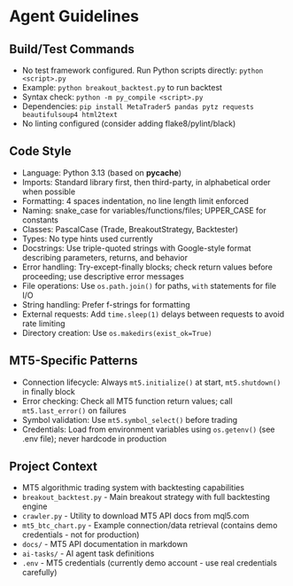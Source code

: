 # Agent Guidelines

## Build/Test Commands
- No test framework configured. Run Python scripts directly: `python <script>.py`
- Example: `python breakout_backtest.py` to run backtest
- Syntax check: `python -m py_compile <script>.py`
- Dependencies: `pip install MetaTrader5 pandas pytz requests beautifulsoup4 html2text`
- No linting configured (consider adding flake8/pylint/black)

## Code Style
- Language: Python 3.13 (based on __pycache__)
- Imports: Standard library first, then third-party, in alphabetical order when possible
- Formatting: 4 spaces indentation, no line length limit enforced
- Naming: snake_case for variables/functions/files; UPPER_CASE for constants
- Classes: PascalCase (Trade, BreakoutStrategy, Backtester)
- Types: No type hints used currently
- Docstrings: Use triple-quoted strings with Google-style format describing parameters, returns, and behavior
- Error handling: Try-except-finally blocks; check return values before proceeding; use descriptive error messages
- File operations: Use `os.path.join()` for paths, `with` statements for file I/O
- String handling: Prefer f-strings for formatting
- External requests: Add `time.sleep(1)` delays between requests to avoid rate limiting
- Directory creation: Use `os.makedirs(exist_ok=True)`

## MT5-Specific Patterns
- Connection lifecycle: Always `mt5.initialize()` at start, `mt5.shutdown()` in finally block
- Error checking: Check all MT5 function return values; call `mt5.last_error()` on failures
- Symbol validation: Use `mt5.symbol_select()` before trading
- Credentials: Load from environment variables using `os.getenv()` (see .env file); never hardcode in production

## Project Context
- MT5 algorithmic trading system with backtesting capabilities
- `breakout_backtest.py` - Main breakout strategy with full backtesting engine
- `crawler.py` - Utility to download MT5 API docs from mql5.com
- `mt5_btc_chart.py` - Example connection/data retrieval (contains demo credentials - not for production)
- `docs/` - MT5 API documentation in markdown
- `ai-tasks/` - AI agent task definitions
- `.env` - MT5 credentials (currently demo account - use real credentials carefully)
